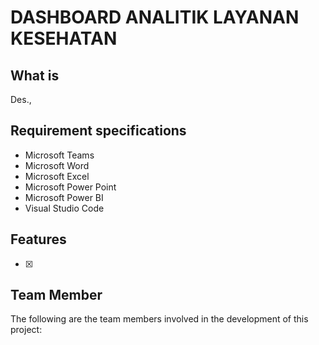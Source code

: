 # DASHBOARD ANALITIK LAYANAN KESEHATAN

## What is 

Des.,

## Requirement specifications

- Microsoft Teams
- Microsoft Word
- Microsoft Excel
- Microsoft Power Point
- Microsoft Power BI
- Visual Studio Code

## Features

- [x] 

## Team Member

The following are the team members involved in the development of this project:
